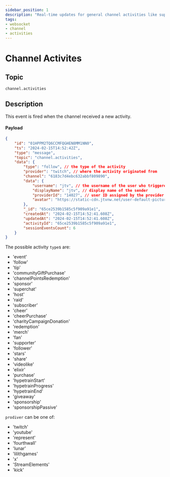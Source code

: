 ```yaml
---
sidebar_position: 1
description: "Real-time updates for general channel activities like superchats, follows, tips etc."
tags:
- websocket
- channel
- activities
---
```


# Channel Activites

## Topic

`channel.activities`

## Description

This event is fired when the channel received a new activity.

#### Payload

```json
{
    "id": "01HPPM2TQ6CCMFQGHEN8MM1NN0",
    "ts": "2024-02-15T14:52:42Z",
    "type": "message",
    "topic": "channel.activities",
    "data": {
        "type": "follow", // the type of the activity
        "provider": "twitch", // where the activity originated from
        "channel": "6183c7d4ebc632abbf809890",
        "data": {
            "username": "jtv", // the username of the user who triggered the activity OR the user the activity applies to (e.g. gifting a sub to a user)
            "displayName": "jtv", // display name of the sender
            "providerId": "14027", // user ID assigned by the provider
            "avatar": "https://static-cdn.jtvnw.net/user-default-pictures-uv/13e5fa74-defa-11e9-809c-784f43822e80-profile_image-300x300.png"
        },
        "_id": "65ce2539b1585c5f909a91e1",
        "createdAt": "2024-02-15T14:52:41.608Z",
        "updatedAt": "2024-02-15T14:52:41.608Z",
        "activityId": "65ce2539b1585c5f909a91e1",
        "sessionEventsCount": 6
    }
}
```

The possible activity `type`s are:
- 'event'
- 'follow'
- 'tip'
- 'communityGiftPurchase'
- 'channelPointsRedemption'
- 'sponsor'
- 'superchat'
- 'host'
- 'raid'
- 'subscriber'
- 'cheer'
- 'cheerPurchase'
- 'charityCampaignDonation'
- 'redemption'
- 'merch'
- 'fan'
- 'supporter'
- 'follower'
- 'stars'
- 'share'
- 'videolike'
- 'elixir'
- 'purchase'
- 'hypetrainStart'
- 'hypetrainProgress'
- 'hypetrainEnd'
- 'giveaway'
- 'sponsorship'
- 'sponsorshipPassive'

`prodiver` can be one of:
- 'twitch'
- 'youtube'
- 'represent'
- 'fourthwall'
- 'lunar'
- 'lilithgames'
- 'x'
- 'StreamElements'
- 'kick'
